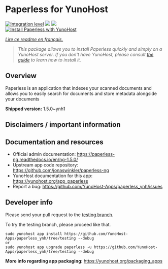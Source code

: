 <!--
N.B.: This README was automatically generated by https://github.com/YunoHost/apps/tree/master/tools/README-generator
It shall NOT be edited by hand.
-->

# Paperless for YunoHost

[![Integration level](https://dash.yunohost.org/integration/paperless.svg)](https://dash.yunohost.org/appci/app/paperless) ![](https://ci-apps.yunohost.org/ci/badges/paperless.status.svg) ![](https://ci-apps.yunohost.org/ci/badges/paperless.maintain.svg)  
[![Install Paperless with YunoHost](https://install-app.yunohost.org/install-with-yunohost.svg)](https://install-app.yunohost.org/?app=paperless)

*[Lire ce readme en français.](./README_fr.md)*

> *This package allows you to install Paperless quickly and simply on a YunoHost server.
If you don't have YunoHost, please consult [the guide](https://yunohost.org/#/install) to learn how to install it.*

## Overview

Paperless is an application that indexes your scanned documents and allows you to easily search for documents and store metadata alongside your documents

**Shipped version:** 1.5.0~ynh1



## Disclaimers / important information



## Documentation and resources

* Official admin documentation: https://paperless-ng.readthedocs.io/en/ng-1.5.0/
* Upstream app code repository: https://github.com/jonaswinkler/paperless-ng
* YunoHost documentation for this app: https://yunohost.org/app_paperless
* Report a bug: https://github.com/YunoHost-Apps/paperless_ynh/issues

## Developer info

Please send your pull request to the [testing branch](https://github.com/YunoHost-Apps/paperless_ynh/tree/testing).

To try the testing branch, please proceed like that.
```
sudo yunohost app install https://github.com/YunoHost-Apps/paperless_ynh/tree/testing --debug
or
sudo yunohost app upgrade paperless -u https://github.com/YunoHost-Apps/paperless_ynh/tree/testing --debug
```

**More info regarding app packaging:** https://yunohost.org/packaging_apps
